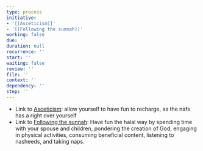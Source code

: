 ```yaml
---
type: process
initiative:
- '[[Asceticism]]'
- '[[Following the sunnah]]'
working: false
due: ''
duration: null
recurrence: ''
start: ''
waiting: false
review: ''
file: ''
context: ''
dependency: ''
step: ''
---
```


* Link to [Asceticism](Initiatives/good%20traits/Asceticism.md): allow yourself to have fun to recharge, as the nafs has a right over yourself
* Link to [Following the sunnah](Initiatives/worship/Following%20the%20sunnah.md): Have fun the halal way by spending time with your spouse and children, pondering the creation of God, engaging in physical activities, consuming beneficial content, listening to nasheeds, and taking naps.